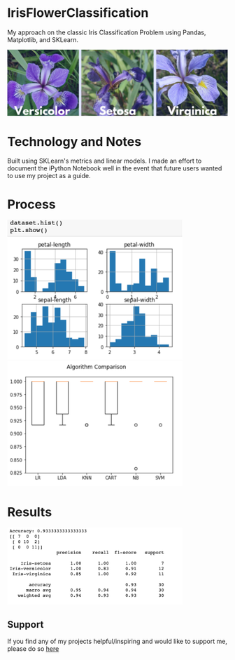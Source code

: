 # IrisFlowerClassification
My approach on the classic Iris Classification Problem using Pandas, Matplotlib, and SKLearn. 

<img src = "Demo/IrisDemo.jpeg" width = "600">

# Technology and Notes
Built using SKLearn's metrics and linear models. 
I made an effort to document the iPython Notebook well in the event that future users wanted to use my project as a guide. 

# Process # 

<img src = "Demo/Features.png" width = "400">
<img src = "Demo/AlgoComparison.png" width = "400">

# Results # 

<img src = "Demo/Results.png" width = "400">


## Support ## 

If you find any of my projects helpful/inspiring and would like to support me, please do so [here](https://venmo.com/Micah-Yong "Venmo")
